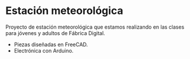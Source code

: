 # Estación meteorológica

Proyecto de estación meteorológica que estamos realizando en las clases para jóvenes y adultos de Fábrica Digital.

* Piezas diseñadas en FreeCAD.
* Electrónica con Arduino.

